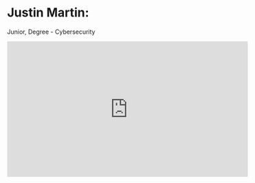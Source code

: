 # Justin Martin: 
Junior, Degree - Cybersecurity
<iframe width="560" height="315" src="https://www.youtube.com/embed/XfELJU1mRMg" title="YouTube video player" frameborder="0" allow="accelerometer; autoplay; clipboard-write; encrypted-media; gyroscope; picture-in-picture; web-share" referrerpolicy="strict-origin-when-cross-origin" allowfullscreen></iframe>
